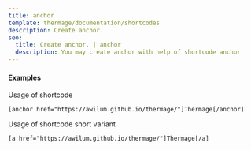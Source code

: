 ```yaml
---
title: anchor
template: thermage/documentation/shortcodes
description: Create anchor.
seo:
  title: Create anchor. | anchor
  description: You may create anchor with help of shortcode anchor
---
```


#### Examples

Usage of shortcode
```
[anchor href="https://awilum.github.io/thermage/"]Thermage[/anchor]
```

Usage of shortcode short variant
```
[a href="https://awilum.github.io/thermage/"]Thermage[/a]
```